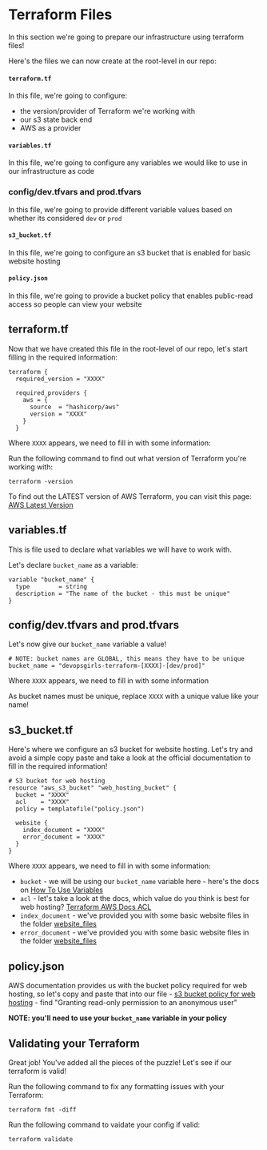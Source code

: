 # Terraform Files
In this section we're going to prepare our infrastructure using terraform files!

Here's the files we can now create at the root-level in our repo:

#### `terraform.tf`
In this file, we're going to configure:
* the version/provider of Terraform we're working with
* our s3 state back end
* AWS as a provider

#### `variables.tf`
In this file, we're going to configure any variables we would like to use in our infrastructure as code

### config/dev.tfvars and prod.tfvars
In this file, we're going to provide different variable values based on whether its considered `dev` or `prod`

#### `s3_bucket.tf`
In this file, we're going to configure an s3 bucket that is enabled for basic website hosting

#### `policy.json`
In this file, we're going to provide a bucket policy that enables public-read access so people can view your website

## terraform.tf
Now that we have created this file in the root-level of our repo, let's start filling in the required information:

```
terraform {
  required_version = "XXXX"

  required_providers {
    aws = {
      source  = "hashicorp/aws"
      version = "XXXX"
    }
  }

```

Where `XXXX` appears, we need to fill in with some information:

Run the following command to find out what version of Terraform you're working with:

`terraform -version`

To find out the LATEST version of AWS Terraform, you can visit this page: [AWS Latest Version](https://registry.terraform.io/providers/hashicorp/aws/latest)

## variables.tf
This is file used to declare what variables we will have to work with.

Let's declare `bucket_name` as a variable:
```
variable "bucket_name" {
  type        = string
  description = "The name of the bucket - this must be unique"
}
```

## config/dev.tfvars and prod.tfvars
Let's now give our `bucket_name` variable a value!

```
# NOTE: bucket names are GLOBAL, this means they have to be unique
bucket_name = "devopsgirls-terraform-[XXXX]-[dev/prod]"
```
Where `XXXX` appears, we need to fill in with some information

As bucket names must be unique, replace `XXXX` with a unique value like your name!

## s3_bucket.tf
Here's where we configure an s3 bucket for website hosting. Let's try and avoid a simple copy paste and take a look at the official documentation to fill in the required information!

```
# S3 bucket for web hosting
resource "aws_s3_bucket" "web_hosting_bucket" {
  bucket = "XXXX"
  acl    = "XXXX"
  policy = templatefile("policy.json")

  website {
    index_document = "XXXX"
    error_document = "XXXX"
  }
}

```
Where `XXXX` appears, we need to fill in with some information:

* `bucket` - we will be using our `bucket_name` variable here - here's the docs on [How To Use Variables](https://www.terraform.io/docs/language/values/variables.html#using-input-variable-values)
* `acl` - let's take a look at the docs, which value do you think is best for web hosting? [Terraform AWS Docs ACL](https://registry.terraform.io/providers/hashicorp/aws/latest/docs/resources/s3_bucket#acl)
* `index_document` - we've provided you with some basic website files in the folder [website_files](/website_files)
* `error_document` - we've provided you with some basic website files in the folder [website_files](/website_files)

## policy.json
AWS documentation provides us with the bucket policy required for web hosting, so let's copy and paste that into our file - [s3 bucket policy for web hosting](https://docs.aws.amazon.com/AmazonS3/latest/userguide/example-bucket-policies.html) - find "Granting read-only permission to an anonymous user"

**NOTE: you'll need to use your `bucket_name` variable in your policy**

## Validating your Terraform
Great job! You've added all the pieces of the puzzle! Let's see if our terraform is valid!

Run the following command to fix any formatting issues with your Terraform:

`terraform fmt -diff`

Run the following command to vaidate your config if valid:

`terraform validate`
